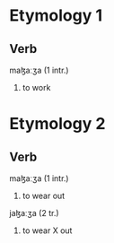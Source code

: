 # Etymology 1
## Verb
maɮaːʒa (1 intr.)
1. to work

# Etymology 2
## Verb 
maɮaːʒa (1 intr.)
1. to wear out

jaɮaːʒa (2 tr.)
1. to wear X out

